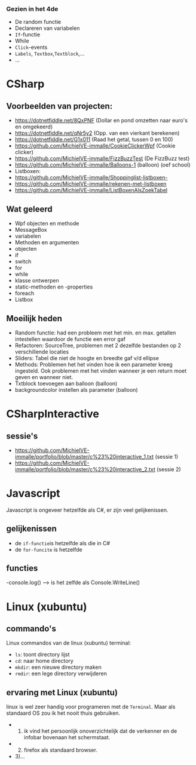 ### Gezien in het 4de
- De random functie
- Declareren van variabelen
- `If`-functie
- While
- `Click`-events
- `Labels`, `Textbox`,`Textblock`,...
- ...

# CSharp
## Voorbeelden van projecten:
- https://dotnetfiddle.net/8QxPNF     (Dollar en pond omzetten naar euro's en omgekeerd)
- https://dotnetfiddle.net/qNr5y2     (Opp. van een vierkant berekenen)
- https://dotnetfiddle.net/G1x011     (Raad het getal, tussen 0 en 100)
- https://github.com/MichielVE-immalle/CookieClickerWpf     (Cookie clicker)
- https://github.com/MichielVE-immalle/FizzBuzzTest     (De FizzBuzz test)
- https://github.com/MichielVE-immalle/Balloons-1     (balloon) (oef school)
- Listboxen:
 - https://github.com/MichielVE-immalle/Shoppinglist-listboxen-
 - https://github.com/MichielVE-immalle/rekenen-met-listboxen
 - https://github.com/MichielVE-immalle/ListBoxenAlsZoekTabel

## Wat geleerd
- Wpf objecten en methode
- MessageBox
- variabelen
- Methoden en argumenten
- objecten
- if
- switch
- for
- while
- klasse ontwerpen
- static-methoden en -properties
- foreach
- Listbox

## Moeilijk heden
- Random functie: had een probleem met het min. en max. getallen intestellen waardoor de functie een error gaf
- Refactoren: SourceTree, problemen met 2 dezelfde bestanden op 2 verschillende locaties
- Sliders: Tabel die niet de hoogte en breedte gaf v/d ellipse
- Methods: Problemen het het vinden hoe ik een parameter kreeg ingesteld. Ook problemen met het vinden wanneer je een return moet geven en wanneer niet.
- Txtblock toevoegen aan balloon  (balloon)
- backgroundcolor instellen als parameter (balloon)

# CSharpInteractive

## sessie's
- https://github.com/MichielVE-immalle/portfolio/blob/master/c%23%20interactive_1.txt  (sessie 1)
- https://github.com/MichielVE-immalle/portfolio/blob/master/c%23%20interactive_2.txt  (sessie 2)

# Javascript

Javascript is ongeveer hetzelfde als C#, er zijn veel gelijkenissen.

## gelijkenissen
- de `if-functie`is hetzelfde als die in C#
- de `for-funcite` is hetzelfde

## functies
-console.log() --> is het zelfde als Console.WriteLine()


# Linux (xubuntu)
## commando's
Linux commandos van de linux (xubuntu) terminal:
- `ls`: toont directory lijst
- `cd`: naar home directory
- `mkdir`: een nieuwe directory maken
- `rmdir`: een lege directory verwijderen

## ervaring met Linux (xubuntu)
linux is wel zeer handig voor programeren met de `Terminal`. 
Maar als standaard OS zou ik het nooit thuis gebruiken.
- 1) ik vind het persoonlijk onoverzichtelijk dat de verkenner en de infobar bovenaan het schermstaat.
- 2) firefox als standaard browser.
- 3)...

